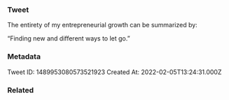 ### Tweet
The entirety of my entrepreneurial growth can be summarized by:

“Finding new and different ways to let go.”

### Metadata
Tweet ID: 1489953080573521923
Created At: 2022-02-05T13:24:31.000Z

### Related

